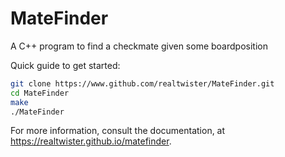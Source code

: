 # MateFinder
A C++ program to find a checkmate given some boardposition

Quick guide to get started:
```bash
git clone https://www.github.com/realtwister/MateFinder.git
cd MateFinder
make
./MateFinder
```
For more information, consult the documentation, at https://realtwister.github.io/matefinder.
